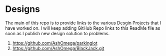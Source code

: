 # Designs

The main of this repo is to provide links to the various Desgin Projects that I have worked on.
I will keep adding GitHub Repo links to this ReadMe file as soon as I publish new design solution to problems.


1. https://github.com/AshOmega/parkinglot
2. https://github.com/AshOmega/BlackJack.git
